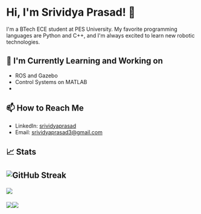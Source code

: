 <!--
**srividyaprasad/srividyaprasad** is a ✨ _special_ ✨ repository because its `README.md` (this file) appears on your GitHub profile.

Here are some ideas to get you started:

- 🔭 I’m currently working on ...
- 🌱 I’m currently learning ...
- 👯 I’m looking to collaborate on ...
- 🤔 I’m looking for help with ...
- 💬 Ask me about ...
- 📫 How to reach me: ...
- 😄 Pronouns: ...
- ⚡ Fun fact: ...
-->
# Hi, I'm Srividya Prasad! 👋

I'm a BTech ECE student at PES University. My favorite programming languages are Python and C++, and I'm always excited to learn new robotic technologies.

## 🌱 I'm Currently Learning and Working on

- ROS and Gazebo
- Control Systems on MATLAB
- 
## 📫 How to Reach Me

- LinkedIn: [srividyaprasad](https://www.linkedin.com/in/srividyaprasad/)
- Email: srividyaprasad3@gmail.com          

## 📈 Stats
<h2 align="left">
  
![GitHub Streak](https://streak-stats.demolab.com?user=srividyaprasad)

<img src="https://github-stats-alpha.vercel.app/api?username=srividyaprasad">

<img src="http://github-profile-summary-cards.vercel.app/api/cards/repos-per-language?username=srividyaprasad"><img src="http://github-profile-summary-cards.vercel.app/api/cards/most-commit-language?username=srividyaprasad">

</h2>

<!--
<br>
  <p align="center">Profile Views <br>
  <br>
  <img src="https://profile-counter.glitch.me/srividyaprasad/count.svg" /></p>
<br>
-->
